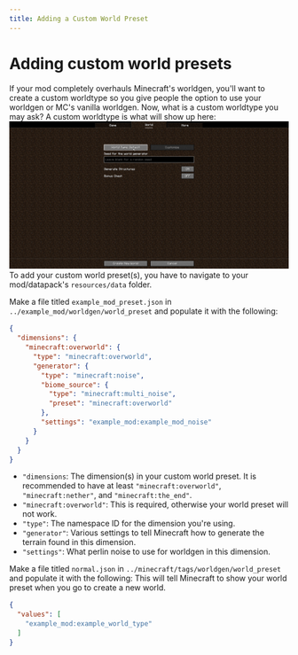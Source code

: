 ```yaml
---
title: Adding a Custom World Preset
---
```


# Adding custom world presets
If your mod completely overhauls Minecraft's worldgen, you'll want to create a custom worldtype so you give people the option to use your worldgen or MC's vanilla worldgen.
Now, what is a custom worldtype you may ask? A custom worldtype is what will show up here: ![creating a new world](../../static/misc/createANewWorld.png)
To add your custom world preset(s), you have to navigate to your mod/datapack's `resources/data` folder.

Make a file titled `example_mod_preset.json` in `../example_mod/worldgen/world_preset` and populate it with the following:
```json
{
  "dimensions": {
    "minecraft:overworld": {
      "type": "minecraft:overworld",
      "generator": {
        "type": "minecraft:noise",
        "biome_source": {
          "type": "minecraft:multi_noise",
          "preset": "minecraft:overworld"
        },
        "settings": "example_mod:example_mod_noise"
      }
    }
  }
}
```
- `"dimensions`: The dimension(s) in your custom world preset. It is recommended to have at least `"minecraft:overworld"`, `"minecraft:nether"`, and `"minecraft:the_end"`.
- `"minecraft:overworld"`: This is required, otherwise your world preset will not work.
- `"type"`: The namespace ID for the dimension you're using.
- `"generator"`: Various settings to tell Minecraft how to generate the terrain found in this dimension.
- `"settings"`: What perlin noise to use for worldgen in this dimension.


Make a file titled `normal.json` in `../minecraft/tags/worldgen/world_preset` and populate it with the following:
This will tell Minecraft to show your world preset when you go to create a new world.
```json
{
  "values": [
    "example_mod:example_world_type"
  ]
}
```
